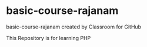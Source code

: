 # basic-course-rajanam
basic-course-rajanam created by Classroom for GitHub

This Repository is for learning PHP
